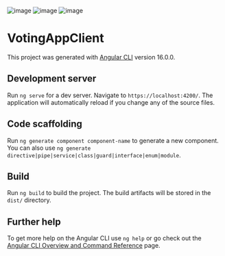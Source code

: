 ![image](https://github.com/user-attachments/assets/f27a9e96-2523-48c5-9467-6e384d494abc)
![image](https://github.com/user-attachments/assets/951f274f-f7b7-4c0e-aa3d-778e18eca074)
![image](https://github.com/user-attachments/assets/4f299b5a-b52a-467b-89b3-e99e296bcc51)


# VotingAppClient

This project was generated with [Angular CLI](https://github.com/angular/angular-cli) version 16.0.0.

## Development server

Run `ng serve` for a dev server. Navigate to `https://localhost:4200/`. The application will automatically reload if you change any of the source files.

## Code scaffolding

Run `ng generate component component-name` to generate a new component. You can also use `ng generate directive|pipe|service|class|guard|interface|enum|module`.

## Build

Run `ng build` to build the project. The build artifacts will be stored in the `dist/` directory.

## Further help

To get more help on the Angular CLI use `ng help` or go check out the [Angular CLI Overview and Command Reference](https://angular.io/cli) page.

